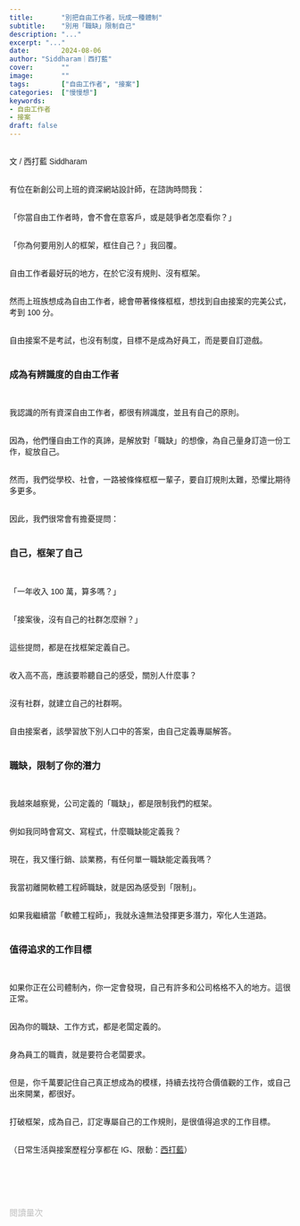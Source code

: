 ```yaml
---
title:       "別把自由工作者，玩成一種體制"
subtitle:    "別用「職缺」限制自己"
description: "..."
excerpt: "..."
date:        2024-08-06
author: "Siddharam｜西打藍"
cover:       ""
image:       ""
tags:        ["自由工作者", "接案"]
categories:  ["慢慢想"]
keywords:
- 自由工作者
- 接案
draft: false
---
```


<article style="font-family: 'Noto Sans TC', '微軟正黑體', sans-serif; font-weight: 300;">

<br>文 / 西打藍 Siddharam<br><br>


有位在新創公司上班的資深網站設計師，在諮詢時問我：<br><br>

「你當自由工作者時，會不會在意客戶，或是競爭者怎麼看你？」<br><br>

「你為何要用別人的框架，框住自己？」我回覆。<br><br>

自由工作者最好玩的地方，在於它沒有規則、沒有框架。<br><br>

然而上班族想成為自由工作者，總會帶著條條框框，想找到自由接案的完美公式，考到 100 分。<br><br>

自由接案不是考試，也沒有制度，目標不是成為好員工，而是要自訂遊戲。<br><br>

<!-- 然而每一位在上班的人，都活在「公司」的框架中，必須符合它，才能成為好員工。<br><br>

所以上班族要轉換成自由工作者，要從別人訂遊戲規則，改成自訂規則。這條路，很難。<br><br> -->


<h3 class="article-h1-color">成為有辨識度的自由工作者</h3><br>

我認識的所有資深自由工作者，都很有辨識度，並且有自己的原則。<br><br>

因為，他們懂自由工作的真諦，是解放對「職缺」的想像，為自己量身訂造一份工作，綻放自己。<br><br>

然而，我們從學校、社會，一路被條條框框一輩子，要自訂規則太難，恐懼比期待多更多。<br><br>

因此，我們很常會有擔憂提問：<br><br>


<h3 class="article-h1-color">自己，框架了自己</h3><br>

「一年收入 100 萬，算多嗎？」<br><br>

「接案後，沒有自己的社群怎麼辦？」<br><br>

這些提問，都是在找框架定義自己。<br><br>

收入高不高，應該要聆聽自己的感受，關別人什麼事？<br><br>

沒有社群，就建立自己的社群啊。<br><br>

自由接案者，該學習放下別人口中的答案，由自己定義專屬解答。<br><br>


<h3 class="article-h1-color">職缺，限制了你的潛力</h3><br>

我越來越察覺，公司定義的「職缺」，都是限制我們的框架。<br><br>

例如我同時會寫文、寫程式，什麼職缺能定義我？<br><br>

現在，我又懂行銷、談業務，有任何單一職缺能定義我嗎？<br><br>

我當初離開軟體工程師職缺，就是因為感受到「限制」。<br><br>

如果我繼續當「軟體工程師」，我就永遠無法發揮更多潛力，窄化人生道路。<br><br>


<h3 class="article-h1-color">值得追求的工作目標</h3><br>

如果你正在公司體制內，你一定會發現，自己有許多和公司格格不入的地方。這很正常。<br><br>

因為你的職缺、工作方式，都是老闆定義的。<br><br>

身為員工的職責，就是要符合老闆要求。<br><br>

但是，你千萬要記住自己真正想成為的模樣，持續去找符合價值觀的工作，或自己出來開業，都很好。<br><br>

打破框架，成為自己，訂定專屬自己的工作規則，是很值得追求的工作目標。<br><br>




<!-- 別太習慣活在別人的定義裡，因為別人也是被別人定義，自由工作者是能讓你走出「工作定義」迴圈的職業
我同時會寫文，也會寫程式，社會怎麼定義我？
現在又懂行銷、談業務了，這已經不是單一職位能定義的
你，就是你的名字，你的行動

如果你現在在公司體制，你一定會發現，自己跟公司格格不入的地方，這很正常，也應該要這樣
因為公司的模樣是老闆定義，身為員工，就是要符合老闆的需求、想像
但從這樣的碰撞裡，一定要記得，記住你想成為的模樣
無論是找到價值觀更相符的工作，或自己出來開業，都很好

成為自己，訂立自己規則，是很直得追求的人生目標。

在別人的遊戲規則，我一定輸，例如前端工程師，但我自訂規則，就不一定，文字加工程，現在無限多



——

這是個慣性

在體制內太久，一直想找遊戲規則
但自由工作者，最好玩的地方在於：沒有規則，反而是自己訂規則
但有些人就很慌張，因為被學校的規定制約了，出社會後，又被公司規定綁住
結果好不容易開始接案，又在自己找規則、問別人有沒有行規、有無要注意的地方

我認識的一百個資深自由工作者，每個都活得超有辨識度，因為他們懂了自由工作者的真諦，是解放時間和社會規定後，綻放自己
當然，這條路很難，非常難
你要從一個條條框框規則一堆的學校、社會，走到自己訂規則的世界
許多人是充滿恐懼的

收入不如以往怎麼辦？一年收入一百萬算高嗎？沒有自己的社群怎麼辦？
都是在拿社會的定價匡自己
沒有社群，就建立自己喜歡的社群
收入高不高，應該是自己的感受，為何要讓別人定義？ -->



<!-- 
<!-- 案例 > 證明案例 > 壞處 > 怎麼改變（列步驟） > 結語總結金句 -->


（日常生活與接案歷程分享都在 IG、限動：<a href="https://www.instagram.com/sidd.blue/" target="_blank">西打藍</a>）<br><br>

<!-- <h3 class="article-h1-color"></h3><br> -->





<br><br><br>

</article>

<div style="color: #bfbfbf; font-size: 15px;" id="busuanzi_container_page_pv">
  閱讀量<span id="busuanzi_value_page_pv"></span>次
</div>

<script src="../../js/post.js"></script>

